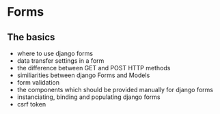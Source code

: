 <!-- bg=white fg=black -->

# Forms

## The basics

- where to use django forms
- data transfer settings in a form 
- the difference between GET and POST HTTP methods
- similiarities between django Forms and Models
- form validation
- the components which should be provided manually for django forms
- instanciating, binding and populating django forms
- csrf token